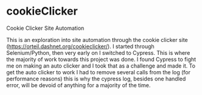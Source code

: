 # cookieClicker
Cookie Clicker Site Automation

This is an exploration into site automation through the cookie clicker site (https://orteil.dashnet.org/cookieclicker/).
I started through Selenium/Python, then very early on I switched to Cypress. This is where the majority of work towards this project was done.
I found Cypress to fight me on making an auto clicker and I took that as a challenge and made it. To get the auto clicker to work I had to remove several calls from the log (for performance reasons) this is why the cypress log, besides one handled error, will be devoid of anything for a majority of the time.  

